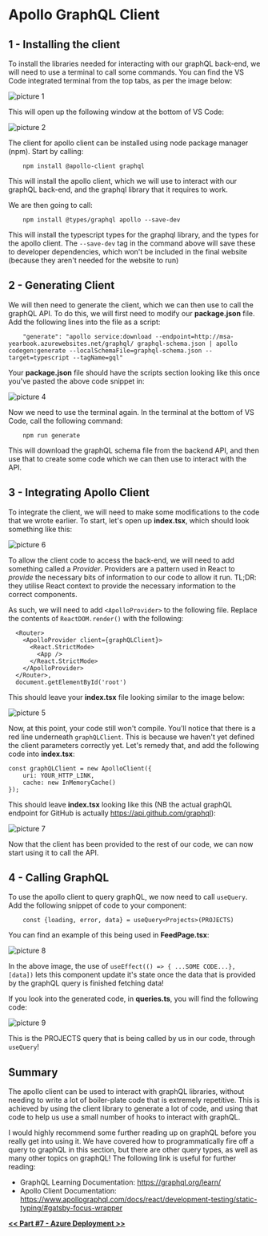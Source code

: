 # Apollo GraphQL Client

## **1** - Installing the client
To install the libraries needed for interacting with our graphQL back-end, we will need to use a terminal to call some commands. You can find the VS Code integrated terminal from the top tabs, as per the image below:

![picture 1](../images/89e1bc757643b4a24e09b7057145edb5328e77c60b7fd23712c9cbb5087b250e.png)  

This will open up the following window at the bottom of VS Code:

![picture 2](../images/b956977f8a12a5462cd5e9ae881c244700188037962ca31efb8e8c6c77d03838.png)  

The client for apollo client can be installed using node package manager (npm). Start by calling:
```
    npm install @apollo-client graphql
```

This will install the apollo client, which we will use to interact with our graphQL back-end, and the graphql library that it requires to work.

We are then going to call:
```
    npm install @types/graphql apollo --save-dev
```

This will install the typescript types for the graphql library, and the types for the apollo client. The `--save-dev` tag in the command above will save these to developer dependencies, which won't be included in the final website (because they aren't needed for the website to run)

## **2** - Generating Client
We will then need to generate the client, which we can then use to call the graphQL API. To do this, we will first need to modify our **package.json** file. Add the following lines into the file as a script:
```
    "generate": "apollo service:download --endpoint=http://msa-yearbook.azurewebsites.net/graphql/ graphql-schema.json | apollo codegen:generate --localSchemaFile=graphql-schema.json --target=typescript --tagName=gql"
```

Your **package.json** file should have the scripts section looking like this once you've pasted the above code snippet in:

![picture 4](../images/78e0859a60519bd21fd43efd0066306f3a0eb12efbda1b8a6e168a92c4586b7c.png) 

Now we need to use the terminal again. In the terminal at the bottom of VS Code, call the following command:
```
    npm run generate
```

This will download the graphQL schema file from the backend API, and then use that to create some code which we can then use to interact with the API.

## **3** - Integrating Apollo Client
To integrate the client, we will need to make some modifications to the code that we wrote earlier. To start, let's open up **index.tsx**, which should look something like this:

![picture 6](../images/98efefb122a0f9a28c53eb8cd903f299be74b0915ed799f96f1e305ba101ad6c.png)  

To allow the client code to access the back-end, we will need to add something called a *Provider*. Providers are a pattern used in React to *provide* the necessary bits of information to our code to allow it run. TL;DR: they utilise React context to provide the necessary information to the correct components.

As such, we will need to add `<ApolloProvider>` to the following file. Replace the contents of `ReactDOM.render()` with the following:
```
  <Router>
    <ApolloProvider client={graphQLClient}>
      <React.StrictMode>
        <App />
      </React.StrictMode>
    </ApolloProvider>
  </Router>,
  document.getElementById('root')
```

This should leave your **index.tsx** file looking similar to the image below:

![picture 5](../images/c011e8797273c7906664c0b6a8ed11209faedc483aacd97134301e1e98e347fc.png)  

Now, at this point, your code still won't compile. You'll notice that there is a red line underneath `graphQLClient`. This is because we haven't yet defined the client parameters correctly yet. Let's remedy that, and add the following code into **index.tsx**:
```
const graphQLClient = new ApolloClient({
    uri: YOUR_HTTP_LINK,
    cache: new InMemoryCache()
});
```

This should leave **index.tsx** looking like this (NB the actual graphQL endpoint for GitHub is actually https://api.github.com/graphql):

![picture 7](../images/2776c12c338f9e52ebc0d624af60dc47165ff4da9130bec5382c6f6ddc726304.png)  

Now that the client has been provided to the rest of our code, we can now start using it to call the API.

## **4** - Calling GraphQL
To use the apollo client to query graphQL, we now need to call `useQuery`. Add the following snippet of code to your component:
```
    const {loading, error, data} = useQuery<Projects>(PROJECTS)
```

You can find an example of this being used in **FeedPage.tsx**:

![picture 8](../images/2ef2f353ca0ca6464c1863515aa594d1394a64cdcd2a7f3e36233885d566d03d.png)  

In the above image, the use of `useEffect(() => { ...SOME CODE...}, [data])` lets this component update it's state once the data that is provided by the graphQL query is finished fetching data!

If you look into the generated code, in **queries.ts**, you will find the following code:

![picture 9](../images/234fae65ef79b6e04561712da80c479eb2efe93956346be854c7de3b7d4423fa.png)  

This is the PROJECTS query that is being called by us in our code, through `useQuery`!


## Summary
The apollo client can be used to interact with graphQL libraries, without needing to write a lot of boiler-plate code that is extremely repetitive. This is achieved by using the client library to generate a lot of code, and using that code to help us use a small number of hooks to interact with graphQL.

I would highly recommend some further reading up on graphQL before you really get into using it. We have covered how to programmatically fire off a query to graphQL in this section, but there are other query types, as well as many other topics on graphQL! The following link is useful for further reading:

- GraphQL Learning Documentation: https://graphql.org/learn/
- Apollo Client Documentation: https://www.apollographql.com/docs/react/development-testing/static-typing/#gatsby-focus-wrapper

[**<< Part #7 - Azure Deployment >>**](7-azure-development.md)
